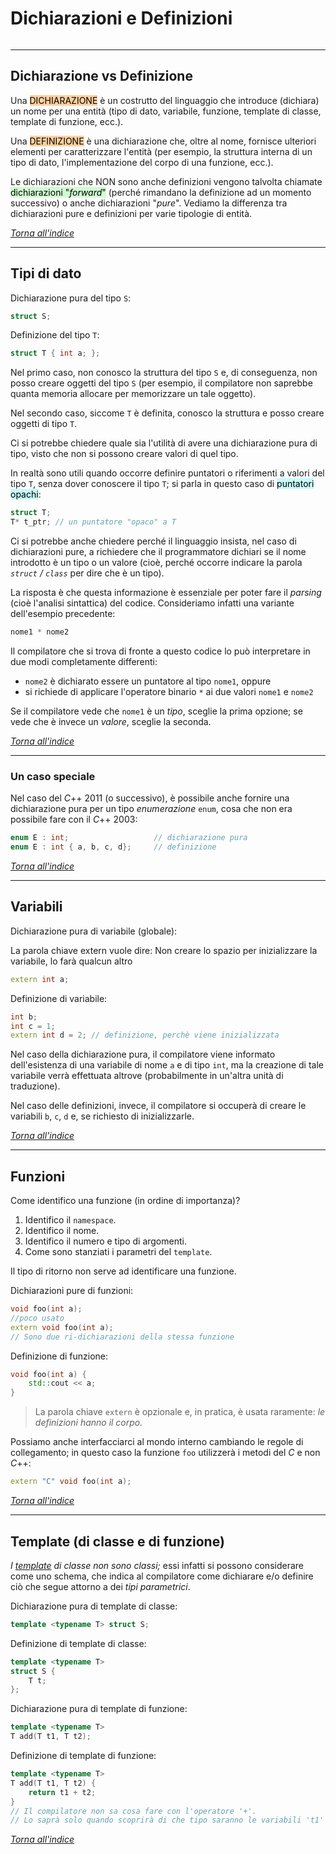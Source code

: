 # Dichiarazioni e Definizioni
```toc
```
---

## Dichiarazione vs Definizione
Una <mark style="background: #FFB86CA6;">DICHIARAZIONE</mark> è un costrutto del linguaggio che introduce (dichiara) un nome per una entità (tipo di dato, variabile, funzione, template di classe, template di funzione, ecc.).

Una <mark style="background: #FFB86CA6;">DEFINIZIONE</mark> è una dichiarazione che, oltre al nome, fornisce ulteriori elementi per caratterizzare l'entità (per esempio, la struttura interna di un tipo di dato, l'implementazione del corpo di una funzione, ecc.).


Le dichiarazioni che NON sono anche definizioni vengono talvolta chiamate <mark style="background: #BBFABBA6;">dichiarazioni "*forward*"</mark> (perché rimandano la definizione ad un momento successivo) o anche dichiarazioni "*pure*". Vediamo la differenza tra dichiarazioni pure e definizioni per varie tipologie di entità.

_[Torna all'indice](#dichiarazioni%20e%20definizioni)_

---

## Tipi di dato
Dichiarazione pura del tipo `S`:
```cpp
struct S;
```

Definizione del tipo `T`:
```cpp
struct T { int a; };
```

Nel primo caso, non conosco la struttura del tipo `S` e, di conseguenza, non posso creare oggetti del tipo `S` (per esempio, il compilatore non saprebbe quanta memoria allocare per memorizzare un tale oggetto). 

Nel secondo caso, siccome `T` è definita, conosco la struttura e posso creare oggetti di tipo `T`.

Ci si potrebbe chiedere quale sia l'utilità di avere una dichiarazione pura di tipo, visto che non si possono creare valori di quel tipo. 

In realtà sono utili quando occorre definire puntatori o riferimenti a valori del tipo `T`, senza dover conoscere il tipo `T`; si parla in questo caso di <mark style="background: #ABF7F7A6;">puntatori opachi</mark>:

```cpp
struct T;
T* t_ptr; // un puntatore "opaco" a T
```


Ci si potrebbe anche chiedere perché il linguaggio insista, nel caso di dichiarazioni pure, a richiedere che il programmatore dichiari se il nome introdotto è un tipo o un valore (cioè, perché occorre indicare la parola _`struct` / `class`_ per dire che è un tipo).  

La risposta è che questa informazione è essenziale per poter fare il *parsing* (cioè l'analisi sintattica) del codice. Consideriamo infatti una variante dell'esempio precedente:

```cpp
nome1 * nome2
```

Il compilatore che si trova di fronte a questo codice lo può interpretare in due modi completamente differenti:
- `nome2` è dichiarato essere un puntatore al tipo `nome1`, oppure
- si richiede di applicare l'operatore binario `*` ai due valori `nome1` e `nome2` 

Se il compilatore vede che `nome1` è un _tipo_, sceglie la prima opzione; se vede che è invece un _valore_, sceglie la seconda.

_[Torna all'indice](#dichiarazioni%20e%20definizioni)_

--- 

### Un caso speciale
Nel caso del $C$++ 2011 (o successivo), è possibile anche fornire una dichiarazione pura per un tipo *enumerazione* `enum`, cosa che non era possibile fare con il $C$++ 2003:

```cpp
enum E : int;                   // dichiarazione pura
enum E : int { a, b, c, d};     // definizione
```

_[Torna all'indice](#dichiarazioni%20e%20definizioni)_

---

## Variabili
Dichiarazione pura di variabile (globale):

La parola chiave extern vuole dire: Non creare lo spazio per inizializzare la variabile, lo farà qualcun altro 
```cpp
extern int a;
```

Definizione di variabile:

```cpp
int b;
int c = 1;
extern int d = 2; // definizione, perchè viene inizializzata
```

Nel caso della dichiarazione pura, il compilatore viene informato dell'esistenza di una variabile di nome `a` e di tipo `int`, ma la creazione di tale variabile verrà effettuata altrove (probabilmente in un'altra unità di traduzione).  

Nel caso delle definizioni, invece, il compilatore si occuperà di creare le variabili `b`, `c`, `d` e, se richiesto di inizializzarle.

_[Torna all'indice](#dichiarazioni%20e%20definizioni)_

---

## Funzioni
Come identifico una funzione (in ordine di importanza)? 
1. Identifico il `namespace`.
2. Identifico il nome.
3. Identifico il numero e tipo di argomenti.
4. Come sono stanziati i parametri del `template`.  

Il tipo di ritorno non serve ad identificare una funzione.

Dichiarazioni pure di funzioni:
```cpp
void foo(int a);
//poco usato
extern void foo(int a);
// Sono due ri-dichiarazioni della stessa funzione
```

Definizione di funzione:
```cpp
void foo(int a) { 
    std::cout << a; 
}
```

> La parola chiave `extern` è opzionale e, in pratica, è usata raramente: _le definizioni hanno il corpo._

Possiamo anche interfacciarci al mondo interno cambiando le regole di collegamento; in questo caso la funzione `foo` utilizzerà i metodi del $C$ e non $C$++:  

```cpp
extern "C" void foo(int a);
```

_[Torna all'indice](#dichiarazioni%20e%20definizioni)_

--- 

## Template (di classe e di funzione)
_I [template](17-template.md) di classe non sono classi;_ essi infatti si possono considerare come uno schema, che indica al compilatore come dichiarare e/o definire ciò che segue attorno a dei *tipi parametrici*.

Dichiarazione pura di template di classe:
```cpp
template <typename T> struct S;
```

Definizione di template di classe:
```cpp
template <typename T>
struct S {
    T t;
};
```

Dichiarazione pura di template di funzione:
```cpp
template <typename T>
T add(T t1, T t2);
```

Definizione di template di funzione:
```cpp
template <typename T>
T add(T t1, T t2) {
    return t1 + t2;
}
// Il compilatore non sa cosa fare con l'operatore '+'.
// Lo saprà solo quando scoprirà di che tipo saranno le variabili 't1' e 't2'.
```

_[Torna all'indice](#dichiarazioni%20e%20definizioni)_